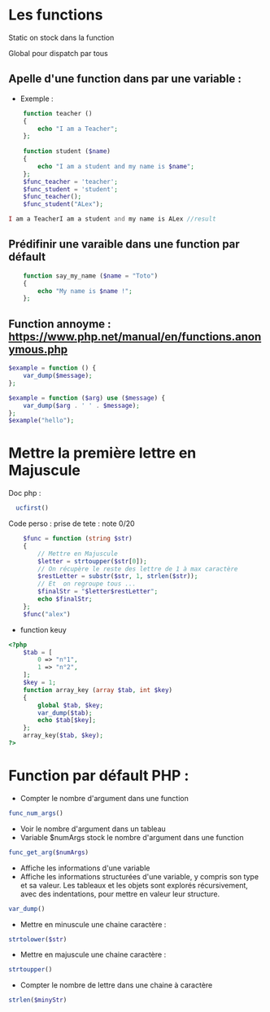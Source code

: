 Les functions 
===

Static on stock dans la function 

Global pour dispatch par tous 

## Apelle d'une function dans par une variable :

- Exemple  :

```PHP
    function teacher ()
    {
        echo "I am a Teacher";
    };
    
    function student ($name)
    {
        echo "I am a student and my name is $name";
    };
    $func_teacher = 'teacher';
    $func_student = 'student';
    $func_teacher();
    $func_student("ALex");
```

```PHP
I am a TeacherI am a student and my name is ALex //result
```
## Prédifinir une varaible dans une function par défault 

```PHP
    function say_my_name ($name = "Toto")
    {
        echo "My name is $name !";
    };
```

## Function annoyme : https://www.php.net/manual/en/functions.anonymous.php

```PHP 
$example = function () {
    var_dump($message);
};
```

```PHP
$example = function ($arg) use ($message) {
    var_dump($arg . ' ' . $message);
};
$example("hello");
```

# Mettre la première lettre en Majuscule

Doc php : 
```PHP
  ucfirst()
```

Code perso : prise de tete : note 0/20

```PHP
    $func = function (string $str)
    {
        // Mettre en Majuscule
        $letter = strtoupper($str[0]);
        // On récupère le reste des lettre de 1 à max caractère
        $restLetter = substr($str, 1, strlen($str));
        // Et  on regroupe tous ...
        $finalStr = "$letter$restLetter";
        echo $finalStr;
    };
    $func("alex")
```

 - function keuy
```PHP
<?php
    $tab = [
        0 => "n°1",
        1 => "n°2",
    ];
    $key = 1;
    function array_key (array $tab, int $key)
    {
        global $tab, $key;
        var_dump($tab);
        echo $tab[$key];
    };
    array_key($tab, $key);
?>
```

# Function par défault PHP :

- Compter le nombre d'argument dans une function 

```PHP
func_num_args()
```
- Voir le nombre d'argument dans un tableau
- Variable $numArgs stock le  nombre d'argument dans une function
```PHP
func_get_arg($numArgs)
```

-  Affiche les informations d'une variable
-  Affiche les informations structurées d'une variable, y compris son type et sa valeur. Les tableaux et les objets sont explorés récursivement, avec des indentations, pour mettre en valeur leur structure.
```PHP
var_dump()
```

- Mettre en minuscule une chaine caractère :

```PHP
strtolower($str)
```

- Mettre en majuscule une chaine caractère :
```PHP
strtoupper() 
```

- Compter le nombre de lettre dans une chaine à caractère 

```PHP
strlen($minyStr)
```
